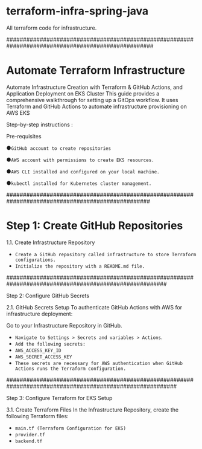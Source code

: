 # terraform-infra-spring-java
All terraform code for infrastructure.

####################################################################################################

# Automate Terraform Infrastructure 
Automate Infrastructure Creation with Terraform & GitHub Actions, and Application Deployment on EKS Cluster This guide provides a comprehensive walkthrough for setting up a GitOps workflow. It uses Terraform and GitHub Actions to automate infrastructure provisioning on AWS EKS

Step-by-step instructions :

Pre-requisites

●```GitHub account to create repositories```

●```AWS account with permissions to create EKS resources.```

●```AWS CLI installed and configured on your local machine.```

●```kubectl installed for Kubernetes cluster management.```


###################################################################################################

# Step 1: Create GitHub Repositories

1.1. Create Infrastructure Repository
- `Create a GitHub repository called infrastructure to store Terraform configurations.`
- `Initialize the repository with a README.md file.`

########################################################################################################

Step 2: Configure GitHub Secrets

2.1. GitHub Secrets Setup
To authenticate GitHub Actions with AWS for infrastructure deployment:

Go to your Infrastructure Repository in GitHub.
- `Navigate to Settings > Secrets and variables > Actions`.
- `Add the following secrets:`
- `AWS_ACCESS_KEY_ID`
- `AWS_SECRET_ACCESS_KEY`
- `These secrets are necessary for AWS authentication when GitHub Actions runs the Terraform configuration.`

###########################################################################################################

Step 3: Configure Terraform for EKS Setup

3.1. Create Terraform Files
In the Infrastructure Repository, create the following Terraform files:

- `main.tf (Terraform Configuration for EKS)`
- `provider.tf`
- `backend.tf`
